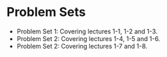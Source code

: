 # Problem Sets

- Problem Set 1: Covering lectures 1-1, 1-2 and 1-3.
- Problem Set 2: Covering lectures 1-4, 1-5 and 1-6.
- Problem Set 2: Covering lectures 1-7 and 1-8.
